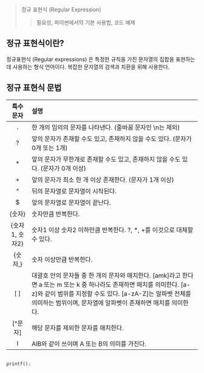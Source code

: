 
> 정규 표현식 (Regular Expression)
>> 필요성, 파이썬에서의 기본 사용법, 코드 예제
## 정규 표현식이란?
정규표현식 (Regular expressions) 은 특정한 규칙을 가진 문자열의 집합을 표현하는 데 사용하는 형식 언어이다. 복잡한 문자열의 검색과 치환을 위해 사용한다.  

## 정규 표현식 문법

|특수 문자	|설명 |
|:---:|:---|
|.|	한 개의 임의의 문자를 나타낸다. (줄바꿈 문자인 \n는 제외)|
|?	|앞의 문자가 존재할 수도 있고, 존재하지 않을 수도 있다. (문자가 0개 또는 1개)|
|*	|앞의 문자가 무한개로 존재할 수도 있고, 존재하지 않을 수도 있다. (문자가 0개 이상)|
|+	|앞의 문자가 최소 한 개 이상 존재한다. (문자가 1개 이상)|
|^	|뒤의 문자열로 문자열이 시작된다.|
|$	|앞의 문자열로 문자열이 끝난다.|
|{숫자}|	숫자만큼 반복한다. 
|{숫자1, 숫자2}|	숫자1 이상 숫자2 이하만큼 반복한다. ?, *, +를 이것으로 대체할 수 있다.|
|{숫자,}|	숫자 이상만큼 반복한다.|
|[ ]|	대괄호 안의 문자들 중 한 개의 문자와 매치한다. [amk]라고 한다면 a 또는 m 또는 k 중 하나라도 존재하면 매치를 의미한다. [a-z]와 같이 범위를 지정할 수도 있다. [a-zA-Z]는 알파벳 전체를 의미하는 범위이며, 문자열에 알파벳이 존재하면 매치를 의미한다.|
|[^문자]|	해당 문자를 제외한 문자를 매치한다.|
|l|	AlB와 같이 쓰이며 A 또는 B의 의미를 가진다.|

  
  
```python

printf();
```



